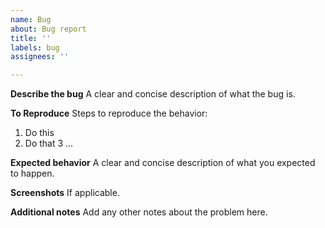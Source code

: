 ```yaml
---
name: Bug
about: Bug report
title: ''
labels: bug
assignees: ''

---
```


**Describe the bug**
A clear and concise description of what the bug is.

**To Reproduce**
Steps to reproduce the behavior:
1. Do this
2. Do that
3 ...

**Expected behavior**
A clear and concise description of what you expected to happen.

**Screenshots**
If applicable.

**Additional notes**
Add any other notes about the problem here.
